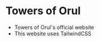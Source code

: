 <h1>Towers of Orul</h1>
<ul>
  <li>Towers of Orul's official website</li>
  <li>This website uses TailwindCSS</li>
</ul>
